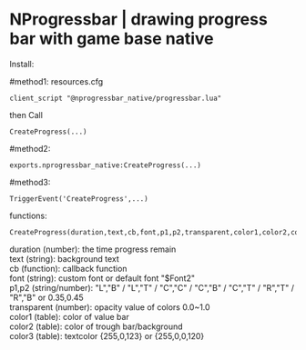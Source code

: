# NProgressbar | drawing progress bar with game base native


Install:

#method1:
resources.cfg
```
client_script "@nprogressbar_native/progressbar.lua"
```
then Call
```
CreateProgress(...)
```

#method2:
```
exports.nprogressbar_native:CreateProgress(...)
```

#method3:
```
TriggerEvent('CreateProgress',...)
```


functions:
```
CreateProgress(duration,text,cb,font,p1,p2,transparent,color1,color2,color3) 
```
duration (number): the time progress remain    
text (string): background text  
cb (function): callback function  
font (string): custom font or default font "$Font2"  
p1,p2 (string/number): "L","B" / "L","T" / "C","C" / "C","B" / "C","T" / "R","T" / "R","B" or 0.35,0.45  
transparent (number):  opacity value of colors 0.0~1.0  
color1 (table): color of value bar  
color2 (table): color of trough bar/background   
color3 (table): textcolor {255,0,123} or {255,0,0,120}  


